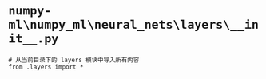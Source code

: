 # `numpy-ml\numpy_ml\neural_nets\layers\__init__.py`

```
# 从当前目录下的 layers 模块中导入所有内容
from .layers import *
```